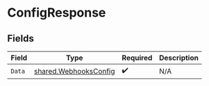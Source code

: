 # ConfigResponse


## Fields

| Field                                                          | Type                                                           | Required                                                       | Description                                                    |
| -------------------------------------------------------------- | -------------------------------------------------------------- | -------------------------------------------------------------- | -------------------------------------------------------------- |
| `Data`                                                         | [shared.WebhooksConfig](../../models/shared/webhooksconfig.md) | :heavy_check_mark:                                             | N/A                                                            |